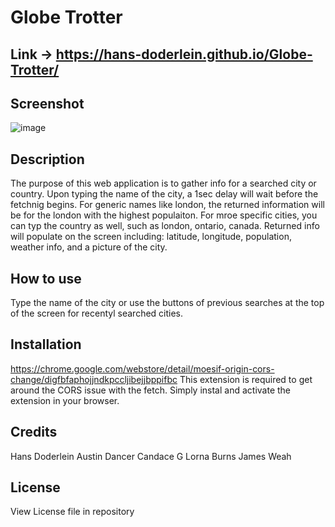 # Globe Trotter

## Link -> https://hans-doderlein.github.io/Globe-Trotter/

## Screenshot

![image](https://github.com/Hans-Doderlein/Globe-Trotter/assets/132940852/7d869e31-a1e1-42e4-bfff-25bf5db6f17c)


## Description

The purpose of this web application is to gather info for a searched city or country. Upon typing the name of the city, a 1sec delay will wait before the fetchnig begins. For generic names like london, the returned information will be for the london with the highest populaiton. For mroe specific cities, you can typ the country as well, such as london, ontario, canada. Returned info will populate on the screen including: latitude, longitude, population, weather info, and a picture of the city.

## How to use

Type the name of the city or use the buttons of previous searches at the top of the screen for recentyl searched cities.

## Installation

https://chrome.google.com/webstore/detail/moesif-origin-cors-change/digfbfaphojjndkpccljibejjbppifbc
This extension is required to get around the CORS issue with the fetch. Simply instal and activate the extension in your browser.

## Credits

Hans Doderlein
Austin Dancer
Candace G
Lorna Burns
James Weah

## License

View License file in repository
